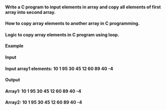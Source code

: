 #### Write a C program to input elements in array and copy all elements of first array into second array. 
#### How to copy array elements to another array in C programming. 
#### Logic to copy array elements in C program using loop.

#### Example

#### Input

#### Input array1 elements: 10 1 95 30 45 12 60 89 40 -4
#### Output

#### Array1: 10 1 95 30 45 12 60 89 40 -4
#### Array2: 10 1 95 30 45 12 60 89 40 -4

